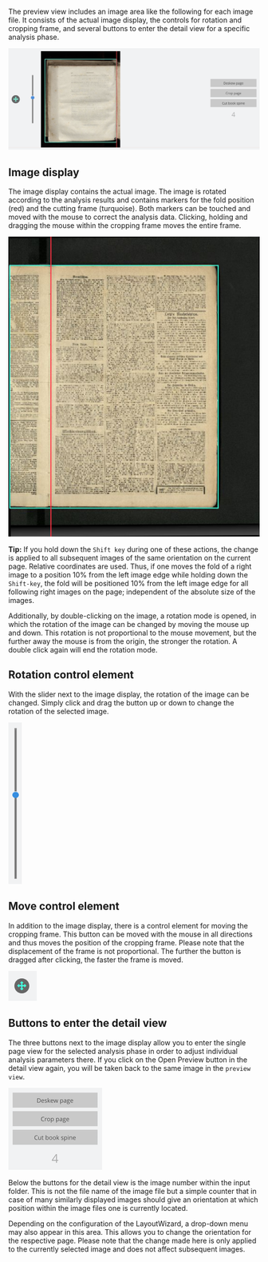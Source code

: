 The preview view includes an image area like the following for each image file. It consists of the actual image display, the controls for rotation and cropping frame, and several buttons to enter the detail view for a specific analysis phase.

![An image file in the preview view](images/goobi-plugin-step-layoutwizzard_screen_15.png)

## Image display

The image display contains the actual image. The image is rotated according to the analysis results and contains markers for the fold position (red) and the cutting frame (turquoise). Both markers can be touched and moved with the mouse to correct the analysis data. Clicking, holding and dragging the mouse within the cropping frame moves the entire frame.

![Image display with the display of the book fold and the cutting frame](images/goobi-plugin-step-layoutwizzard_screen_preview-bild2.png)

**Tip:** If you hold down the `Shift key` during one of these actions, the change is applied to all subsequent images of the same orientation on the current page. Relative coordinates are used. Thus, if one moves the fold of a right image to a position 10% from the left image edge while holding down the `Shift-key`, the fold will be positioned 10% from the left image edge for all following right images on the page; independent of the absolute size of the images.

Additionally, by double-clicking on the image, a rotation mode is opened, in which the rotation of the image can be changed by moving the mouse up and down. This rotation is not proportional to the mouse movement, but the further away the mouse is from the origin, the stronger the rotation. A double click again will end the rotation mode.

## Rotation control element

With the slider next to the image display, the rotation of the image can be changed. Simply click and drag the button up or down to change the rotation of the selected image.

![Slider for the rotation](images/goobi-plugin-step-layoutwizzard_screen_preview-rotationsregler.png)

## Move control element

In addition to the image display, there is a control element for moving the cropping frame. This button can be moved with the mouse in all directions and thus moves the position of the cropping frame. Please note that the displacement of the frame is not proportional. The further the button is dragged after clicking, the faster the frame is moved.

![Control element for moving the frame](images/goobi-plugin-step-layoutwizzard_screen_preview-movecontent.png)

## Buttons to enter the detail view

The three buttons next to the image display allow you to enter the single page view for the selected analysis phase in order to adjust individual analysis parameters there. If you click on the Open Preview button in the detail view again, you will be taken back to the same image in the `preview view`.

![Buttons to enter the detail view](images/goobi-plugin-step-layoutwizzard_screen_16.png)

Below the buttons for the detail view is the image number within the input folder. This is not the file name of the image file but a simple counter that in case of many similarly displayed images should give an orientation at which position within the image files one is currently located.

Depending on the configuration of the LayoutWizard, a drop-down menu may also appear in this area. This allows you to change the orientation for the respective page. Please note that the change made here is only applied to the currently selected image and does not affect subsequent images.